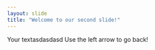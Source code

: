 ```yaml
---
layout: slide
title: "Welcome to our second slide!"
---
```

Your textasdasdasd
Use the left arrow to go back!